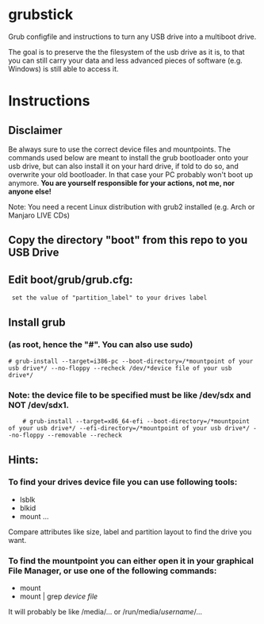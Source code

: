 grubstick
=========

Grub configfile and instructions to turn any USB drive into a multiboot drive.

The goal is to preserve the the filesystem of the usb drive as it is, to that you can still carry your data and less advanced pieces of software (e.g. Windows) is still able to access it.

# Instructions
## Disclaimer
Be always sure to use the correct device files and mountpoints.
The commands used below are meant to install the grub bootloader onto your usb drive, but can also install it on your hard drive, if told to do so, and overwrite your old bootloader. In that case your PC probably won't boot up anymore.
**You are yourself responsible for your actions, not me, nor anyone else!**


Note: You need a recent Linux distribution with grub2 installed (e.g. Arch or Manjaro LIVE CDs)

## Copy the directory "boot" from this repo to you USB Drive
## Edit boot/grub/grub.cfg:
     set the value of "partition_label" to your drives label
## Install grub
### (as root, hence the "#". You can also use sudo)
	# grub-install --target=i386-pc --boot-directory=/*mountpoint of your usb drive*/ --no-floppy --recheck /dev/*device file of your usb drive*/
### Note: the device file to be specified must be like /dev/sdx and NOT /dev/sdx1.
        # grub-install --target=x86_64-efi --boot-directory=/*mountpoint of your usb drive*/ --efi-directory=/*mountpoint of your usb drive*/ --no-floppy --removable --recheck

## Hints:
### To find your drives device file you can use following tools:
 * lsblk
 * blkid
 * mount
...

Compare attributes like size, label and partition layout to find the drive you want.

### To find the mountpoint you can either open it in your graphical File Manager, or use one of the following commands:
 * mount
 * mount | grep *device file*

It will probably be like /media/... or /run/media/*username*/...

